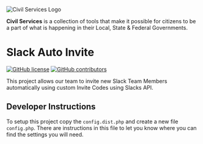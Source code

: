 ![Civil Services Logo](https://cdn.civil.services/common/github-logo.png "Civil Services Logo")

__Civil Services__ is a collection of tools that make it possible for citizens to be a part of what is happening in their Local, State & Federal Governments.

Slack Auto Invite
===

[![GitHub license](https://img.shields.io/badge/license-MIT-blue.svg?style=flat)](https://raw.githubusercontent.com/CivilServiceUSA/slack-auto-invite/master/LICENSE)  [![GitHub contributors](https://img.shields.io/github/contributors/CivilServiceUSA/slack-auto-invite.svg)](https://github.com/CivilServiceUSA/slack-auto-invite/graphs/contributors)

This project allows our team to invite new Slack Team Members automatically using custom Invite Codes using Slacks API.

Developer Instructions
---

To setup this project copy the `config.dist.php` and create a new file `config.php`.  There are instructions in this file to let you know where you can find the settings you will need.
